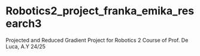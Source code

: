 # Robotics2_project_franka_emika_research3
Projected and Reduced Gradient Project for Robotics 2 Course of Prof. De Luca, A.Y 24/25
